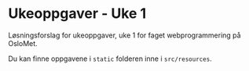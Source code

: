 # Ukeoppgaver - Uke 1

Løsningsforslag for ukeoppgaver, uke 1 for faget webprogrammering på OsloMet.

Du kan finne oppgavene i `static` folderen inne i `src/resources`.
